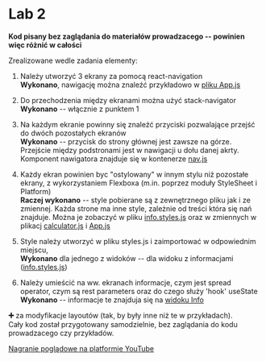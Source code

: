 # Lab 2

**Kod pisany bez zaglądania do materiałów prowadzacego -- powinien więc różnić w całości**

Zrealizowane wedle zadania elementy:
 1. Należy utworzyć 3 ekrany za pomocą react-navigation  
    **Wykonano**, nawigację można znaleźć przykładowo w
    [pliku App.js](https://github.com/Evolveye/aplikacje-mobilne-21717-185ic/blob/c4c4d3ecb516ac77f369d1fddd2e75326e086817/app/App.js#L35)

 2. Do przechodzenia między ekranami można użyć stack-navigator  
    **Wykonano** -- włącznie z punktem 1

 3. Na każdym ekranie powinny się znaleźć przyciski pozwalające przejść do dwóch pozostałych ekranów  
    **Wykonano** -- przycisk do strony głównej jest zawsze na górze. Przejście między podstronami jest w nawigacji u dołu danej akrty.
    Komponent nawigatora znajduje się w kontenerze [nav.js](https://github.com/Evolveye/aplikacje-mobilne-21717-185ic/blob/master/app/containers/nav.js)

 4. Każdy ekran powinien byc "ostylowany" w innym stylu niż pozostałe ekrany, z wykorzystaniem Flexboxa (m.in. poprzez moduły StyleSheet i Platform)  
    **Raczej wykonano** -- style pobierane są z zewnętrznego pliku jak i ze zmiennej. Każda strone ma inne style, zależnie od treści która się nań znajduje.
    Można je zobaczyć w pliku [info.styles.js](https://github.com/Evolveye/aplikacje-mobilne-21717-185ic/blob/master/app/views/info.styles.js)
    oraz w zmiennych w plikacj [calculator.js](https://github.com/Evolveye/aplikacje-mobilne-21717-185ic/blob/c4c4d3ecb516ac77f369d1fddd2e75326e086817/app/views/calculator.js#L145)
    i [App.js](https://github.com/Evolveye/aplikacje-mobilne-21717-185ic/blob/c4c4d3ecb516ac77f369d1fddd2e75326e086817/app/App.js#L56)

 5. Style należy utworzyć w pliku styles.js i zaimportować w odpowiednim miejscu,  
    **Wykonano** dla jednego z widoków -- dla widoku z informacjami ([info.styles.js](https://github.com/Evolveye/aplikacje-mobilne-21717-185ic/blob/master/app/views/info.styles.js))

 6. Należy umieścić na ww. ekranach informacje, czym jest spread operator, czym są rest parameters oraz do czego służy 'hook' useState  
    **Wykonano** -- informacje te znajduja się na [widoku Info](https://github.com/Evolveye/aplikacje-mobilne-21717-185ic/blob/master/app/views/info.js)

**➕** za modyfikacje layoutów (tak, by były inne niż te w przykładach).  
Cały kod został przygotowany samodzielnie, bez zaglądania do kodu prowadzacego czy przykładów.

[Nagranie poglądowe na platformie YouTube](https://www.youtube.com/watch?v=0rEnZlOXL7A)
